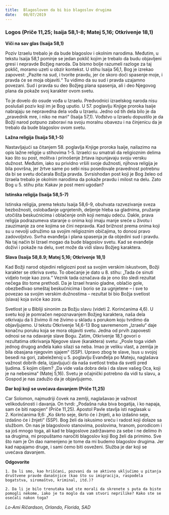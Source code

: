 ```yaml
---
title:  Blagosloven da bi bio blagoslov drugima
date:   08/07/2019
---
```


### Logos (Priče 11,25; Isaija 58,1-8; Matej 5,16; Otkrivenje 18,1)

**Viči na sav glas (Isaija 58,1)**

Poziv Izraelu trebalo je da bude blagoslov i okolnim narodima. Međutim, u tekstu Isaija 58,1 pominje se jedan poklič kojim je trebalo da budu objavljeni gresi i nepravde Božjeg naroda. Da bismo bolje razumeli razloge za taj poklič, moramo uzeti u obzir kontekst. U stihu Isaija 56,1, Bog je izrekao zapovest: „Pazite na sud, i tvorite pravdu, jer će skoro doći spasenje moje, i pravda će se moja objaviti.“ Tu vidimo da su sud i pravda uzajamno povezani. Sud i pravda su deo Božjeg plana spasenja, ali i deo Njegovog plana da pokaže svoj karakter ovom svetu.  

To je dovelo do osude vođa u Izraelu. Predvodnici izraelskog naroda nisu poslušali poziv koji im je Bog uputio. U 57. poglavlju Knjige proroka Isaije nabrajaju se nepravedna dela vođa u Izraelu. Jedno od tih dela bilo je da „pravednik mre, i niko ne mari“ (Isaija 57,1). Vođstvo u Izraelu dopustilo je da Božji narod potpuno zaboravi na svoju moralnu obavezu i na činjenicu da je trebalo da bude blagoslov ovom svetu.

**Lažna religija (Isaija 58,1-5)**

Nastavljajući sa čitanjem 58. poglavlja Knjige proroka Isaije, nailazimo na opis lažne religije u stihovima 1-5. Izraelci su smatrali da religioznim delima kao što su post, molitva i prinošenje žrtava ispunjavaju svoju versku dužnost. Međutim, iako su prividno vršili svoje dužnosti, njihova religija je bila površna, jer žrtve same po sebi nisu posedovale pravednost potrebnu da bi se svetu dočarala Božja pravda. Svrsishodan post koji je Bog želeo od Izraela trebalo je okolnim narodima da pokaže pravdu i milost na delu. Zato Bog u 5. stihu pita: Kakav je post meni ugodan?

**Istinska religija (Isaija 58,5-7)**

Istinska religija, prema tekstu Isaija 58,6-9, obuhvata razvezivanje sveza bezbožnosti, oslobađanje ugnjetenih, deljenje hleba sa gladnima, pružanje utočišta beskućnicima i oblačenje onih koji nemaju odeću. Dakle, prava religija podrazumeva staranje o onima koji imaju manje sreće u životu i zauzimanje za one kojima se čini nepravda. Kad brižnost prema onima koji su u nevolji udružimo sa svojim religioznim običajima, to donosi pravo zadovoljstvo. Svrha evanđelja i plana spasenja je da objedini sud i pravdu. Na taj način bi Izrael mogao da bude blagoslov svetu. Kad se evanđelje doživi i pokaže na delu, svet može da vidi slavu Božjeg karaktera.  

**Slava (Isaija 58,8.9; Matej 5,16; Otkrivenje 18,1)**

Kad Božji narod objedini religiozni post sa svojim verskim iskustvom, Božji karakter se otkriva svetu. To obećanje je dato u 8. stihu: „Tada će sinuti vidjelo tvoje kao zora.“ Veznik tada označava da je ono što sledi rezultat nečega što tome prethodi. Da je Izrael hranio gladne, oblačio gole, obezbeđivao smeštaj beskućnicima i borio se za ugnjetene – i sve to povezao sa svojim verskim dužnostima – rezultat bi bio Božja svetlost (slava) koja sviće kao zora.

Svetlost je u Bibliji sinonim za Božju slavu (videti 2. Korinćanima 4,6). U svetu koji je pomračen nepoznavanjem Božjeg karaktera, naša dela otkrivaju da li živimo ili ne živimo u skladu s porukom koju tvrdimo da objavljujemo. U tekstu Otkrivenje 14,6-13 Bog savremenom „Izraelu“ daje konačnu poruku koja se mora objaviti svetu. Jedna od prvih zapovesti odnosi se na odavanje slave Bogu. Zatim, Otkrivenje 18,1 govori o rezultatima otkrivanja Njegove slave (karaktera) svetu: „Posle toga videh jednog drugog anđela kako silazi sa neba. Imao je veliku vlast, a zemlja je bila obasjana njegovim sjajem“ (SSP). Upravo zbog te slave, Isus u svojoj besedi na gori, zabeleženoj u 5. poglavlju Evanđelja po Mateju, naglašava važnost dobrih dela, izjavljujući da naša svetlost treba da svetli pred ljudima. S kojim ciljem? „Da vide vaša dobra dela i da slave vašeg Oca, koji je na nebesima“ (Matej 5,16). Svetu je očajnički potrebno da vidi tu slavu, a Gospod je nas zadužio da je objavljujemo.

**Dar koji koji se uvećava davanjem (Priče 11,25)**

Car Solomon, najmudriji čovek na zemlji, naglašavao je važnost velikodušnosti i davanja. On tvrdi: „Podašna ruka biva bogatija, i ko napaja, sam će biti napojen“ (Priče 11,25). Apostol Pavle stavlja isti naglasak u 2. Korinćanima 9,6: „Ko škrto seje, škrto će i žnjeti, a ko izdašno seje, izdašno će i žnjeti“ (SSP). Bog želi da iskusimo sreću i radost koji dolaze sa službom. On nas je blagoslovio stanovima, poslovima, hranom, porodicom i sa još mnogo toga, ali kad te blagoslove zadržavamo za sebe i ne delimo ih sa drugima, mi propuštamo naročiti blagoslov koji Bog želi da primimo. Sve što nam je On dao namenjeno je tome da mi budemo blagoslov drugima. Jer kad napajamo druge, i sami ćemo biti osveženi. Služba je dar koji se uvećava davanjem.

**Odgovorite**

`1.	Da li smo, kao hrišćani, pozvani da se aktivno uključimo u pitanja društvene pravde današnjice (kao što su imigracija, raspodela bogatstva, siromaštvo, kriminal, itd.)?`

`2.	Da li je bilo trenutaka kad ste morali da skrenete s puta da biste pomogli nekome, iako je to moglo da vam stvori neprilike? Kako ste se osećali nakon toga?`

*Lo-Ami Ričardson, Orlando, Florida, SAD*

